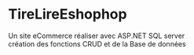 # TireLireEshophop
Un site eCommerce réaliser avec ASP.NET SQL server  
création des fonctions CRUD et de la Base de données
